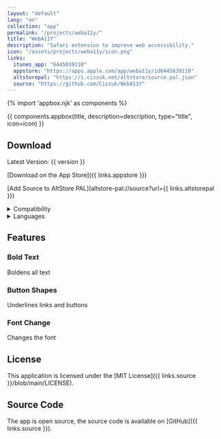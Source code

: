```yaml
---
layout: "default"
lang: "en"
collection: "app"
permalink: "/projects/weba11y/"
title: "WebA11Y"
description: "Safari extension to improve web accessibility."
icon: "/assets/projects/weba11y/icon.png"
links:
  itunes_app: "6445839110"
  appstore: "https://apps.apple.com/app/weba11y/id6445839110"
  altstorepal: "https://i.cizzuk.net/altstore/source.pal.json"
  source: "https://github.com/Cizzuk/WebA11Y"
---
```

{% import 'appbox.njk' as components %}

{{ components.appbox(title, description=description, type="title", icon=icon) }}

## Download

Latest Version: {{ version }}

[Download on the App Store]({{ links.appstore }})

[Add Source to AltStore PAL](altstore-pal://source?url={{ links.altstorepal }})

<details>
  <summary>Compatibility</summary>
  <ul>
    <li>iOS 15.4 or later.</li>
    <li>iPadOS 15.4 or later.</li>
    <li>macOS 12.3 or later.</li>
    <li>visionOS 1.0 or later.</li>
  </ul>
</details>

<details>
  <summary>Languages</summary>
  <ul>
    <li>English</li>
    <li>Japanese</li>
    <li>Spanish</li>
  </ul>
</details>

## Features

### Bold Text
Boldens all text

### Button Shapes
Underlines links and buttons

### Font Change
Changes the font

## License

This application is licensed under the [MIT License]({{ links.source }}/blob/main/LICENSE).

## Source Code

The app is open source, the source code is available on [GitHub]({{ links.source }}).
